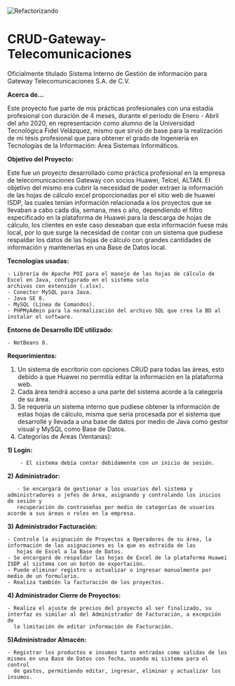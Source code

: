 ![Refactorizando](https://img.shields.io/badge/Status-Refactorizando-yellow)
# CRUD-Gateway-Telecomunicaciones
Oficialmente titulado Sistema Interno de Gestión de información para Gateway Telecomunicaciones S.A. de C.V.

**Acerca de...**

Este proyecto fue parte de mis prácticas profesionales con una estadía profesional con duración de 4 meses, durante el periodo de Enero - Abril del año 2020, 
en representación como alumno de la Universidad Tecnológica Fidel Velázquez, mismo que sirvió de base para la realización de mi tésis profesional que para 
obtener el grado de Ingeniería en Tecnologías de la Información: Área Sistemas Informáticos.

**Objetivo del Proyecto:**

Este fue un proyecto desarrollado como práctica profesional en la empresa de telecomunicaciones Gateway con socios Huawei, Telcel, ALTAN.
El objetivo del mismo era cubrir la necesidad de poder extraer la información de las hojas de cálculo excel proporcionadas por el sitio web de huawei ISDP, 
las cuales tenían información relacionada a los proyectos que se llevaban a cabo cada día, semana, mes o año, dependiendo el filtro especificado 
en la plataforma de Huawei para la descarga de hojas de cálculo,
los clientes en este caso deseaban que esta información fuese más local, por lo que surge la necesidad de contar con un sistema que pudiese respaldar los datos
de las hojas de cálculo con grandes cantidades de información y mantenerlas en una Base de Datos local.

**Tecnologías usadas:**
  
    - Librería de Apache POI para el manejo de las hojas de cálculo de Excel en Java, configurado en el sistema solo 
    archivos con extensión (.xlsx).
    - Conector MySQL para Java.
    - Java SE 8.
    - MySQL (Línea de Comandos).
    - PHPMyAdmin para la normalización del archivo SQL que crea la BD al instalar el software.

**Entorno de Desarrollo IDE utilizado:**

    - NetBeans 8.

**Requerimientos:**
1. Un sistema de escritorio con opciones CRUD para todas las áreas, esto debido a que Huawei no permitía editar la información en la plataforma web.
2. Cada área tendrá acceso a una parte del sistema acorde a la categpría de su área.
3. Se requería un sistema interno que pudiese obtener la información de estas hojas de cálculo, misma que sería procesada por el sistema que desarrollé y llevada a una base de datos por medio de Java como gestor visual y MySQL como Base de Datos.
4. Categorías de Áreas (Ventanas):
  
  **1) Login:**
    
        - El sistema debía contar debidamente con un inicio de sesión.
  
  **2) Administrador:** 
       
       - Se encargará de gestionar a los usuarios del sistema y administradores o jefes de área, asignando y controlando los inicios de sesión y 
       recuperación de contraseñas por medio de categorías de usuarios acorde a sus áreas o roles en la empresa.
     
  **3) Administrador Facturación:** 
    
    - Controla la asignación de Proyectos a Operadores de su área, la información de las asignaciones es la que es extraida de las
       hojas de Excel a la Base de Datos.
    - Se encargará de respaldar las hojas de Excel de la plataforma Huawei ISDP al sistema con un botón de exportación.
    - Puede eliminar registro u actualizar o ingresar manualmente por medio de un formulario.
    - Realiza también la facturación de los proyectos.
  
  **4) Administrador Cierre de Proyectos:**
  
    - Realiza el ajuste de precios del proyecto al ser finalizado, su interfaz es similar al del Administrador de Facturación, a excepción de
      la limitación de editar información de Facturación.
      
  **5)Administrador Almacén:**
  
    - Registrar los productos e insumos tanto entradas como salidas de los mismos en una Base de Datos con fecha, usando mi sistema para el control
      de gastos, permitiendo editar, ingresar, eliminar y actualizar los insumos.